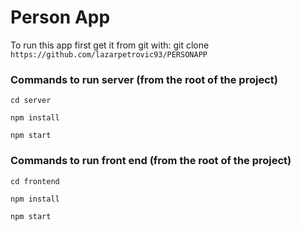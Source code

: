 # Person App

To run this app first get it from git with:
git clone `https://github.com/lazarpetrovic93/PERSONAPP`

### Commands to run server (from the root of the project)

`cd server`

`npm install`

`npm start`

### Commands to run front end (from the root of the project)

`cd frontend`

`npm install`

`npm start`
